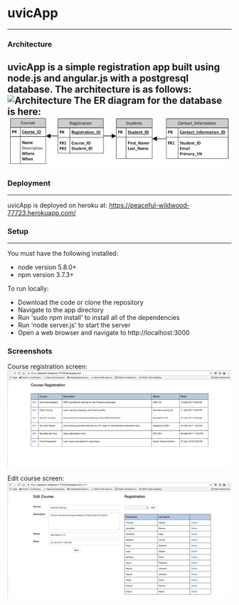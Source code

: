 # uvicApp
---
### Architecture
uvicApp is a simple registration app built using node.js and angular.js with a postgresql database. The architecture is as follows:
![Architecture](images/someimage.png)
The ER diagram for the database is here:
![ER](images/er.png)
---
### Deployment
---
uvicApp is deployed on heroku at:
https://peaceful-wildwood-77723.herokuapp.com/
### Setup
---
You must have the following installed:
 - node version 5.8.0+
 - npm version 3.7.3+

To run locally:
 - Download the code or clone the repository
 - Navigate to the app directory
 - Run 'sudo npm install' to install all of the dependencies
 - Run 'node server.js' to start the server
 - Open a web browser and navigate to http://localhost:3000

### Screenshots
Course registration screen:
![cr](images/cr.png)

Edit course screen:
![edit](images/edit.png)
